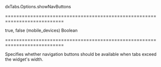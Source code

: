 <!--id-->dxTabs.Options.showNavButtons<!--/id-->
===========================================================================
<!--default-->true, false (mobile_devices)<!--/default-->
<!--type-->Boolean<!--/type-->
===========================================================================

<!--shortDescription-->
Specifies whether navigation buttons should be available when tabs exceed the widget's width.
<!--/shortDescription-->

<!--fullDescription-->

<!--/fullDescription-->